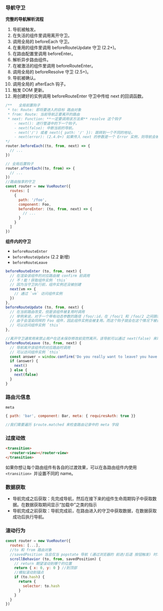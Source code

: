 
### 导航守卫

**完整的导航解析流程**
1. 导航被触发。
2. 在失活的组件里调用离开守卫。
3. 调用全局的 beforeEach 守卫。
4. 在重用的组件里调用 beforeRouteUpdate 守卫 (2.2+)。
5. 在路由配置里调用 beforeEnter。
6. 解析异步路由组件。
7. 在被激活的组件里调用 beforeRouteEnter。
8. 调用全局的 beforeResolve 守卫 (2.5+)。
9. 导航被确认。
10. 调用全局的 afterEach 钩子。
11. 触发 DOM 更新。
12. 用创建好的实例调用 beforeRouteEnter 守卫中传给 next 的回调函数。

```javascript
/**   全局前置钩子
 * to: Route: 即将要进入的目标 路由对象
 * from: Route: 当前导航正要离开的路由
 * next: Function: **一定要调用该方法来** resolve 这个钩子
    - next(): 进行管道中的下一个钩子。
    - next(false): 中断当前的导航。
    - next('/') 或者 next({ path: '/' }): 跳转到一个不同的地址。
    - next(error): (2.4.0+) 如果传入 next 的参数是一个 Error 实例，则导航会被终止且该错误会被传递给 router.onError() 注册过的回调。
*/
router.beforeEach((to, from, next) => {
  // ...
})

// 全局后置钩子
router.afterEach((to, from) => {
  // ...
})
//路由独享的守卫
const router = new VueRouter({
  routes: [
    {
      path: '/foo',
      component: Foo,
      beforeEnter: (to, from, next) => {
        // ...
      }
    }
  ]
})

```
**组件内的守卫**
- `beforeRouteEnter`
- `beforeRouteUpdate` (2.2 新增)
- `beforeRouteLeave`
```javascript
beforeRouteEnter (to, from, next) {
  // 在渲染该组件的对应路由被 confirm 前调用
  // 不！能！获取组件实例 `this`
  // 因为当守卫执行前，组件实例还没被创建
  next(vm => {
    // 通过 `vm` 访问组件实例
  })
},
beforeRouteUpdate (to, from, next) {
  // 在当前路由改变，但是该组件被复用时调用
  // 举例来说，对于一个带有动态参数的路径 /foo/:id，在 /foo/1 和 /foo/2 之间跳转的时候，
  // 由于会渲染同样的 Foo 组件，因此组件实例会被复用。而这个钩子就会在这个情况下被调用。
  // 可以访问组件实例 `this`
},

//离开守卫通常用来禁止用户在还未保存修改前突然离开。该导航可以通过 next(false) 来取消。
beforeRouteLeave (to, from, next) {
  // 导航离开该组件的对应路由时调用
  // 可以访问组件实例 `this`
  const answer = window.confirm('Do you really want to leave? you have unsaved changes!')
  if (answer) {
    next()
  } else {
    next(false)
  }
}

```

### 路由元信息
`meta`
```javascript
{ path: 'bar', component: Bar, meta: { requiresAuth: true }}

//我们需要遍历 $route.matched 来检查路由记录中的 meta 字段
```

### 过度动效
```html
<transition>
  <router-view></router-view>
</transition>
```
如果你想让每个路由组件有各自的过渡效果，可以在各路由组件内使用 `<transition> `并设置不同的 name。


### 数据获取
- 导航完成之后获取：先完成导航，然后在接下来的组件生命周期钩子中获取数据。在数据获取期间显示“加载中”之类的指示
- 导航完成之前获取：导航完成前，在路由进入的守卫中获取数据，在数据获取成功后执行导航。

### 滚动行为

```javascript
const router = new VueRouter({
  routes: [...],
  //to 和 from 路由对象
  //savedPosition 当且仅当 popstate 导航 (通过浏览器的 前进/后退 按钮触发) 时才可用。
  scrollBehavior (to, from, savedPosition) {
    // return 期望滚动到哪个的位置
    return { x: 0, y: 0 } //到顶部
    //模拟滚动到锚点
    if (to.hash) {
      return {
        selector: to.hash
      }
    }
  }
})
```